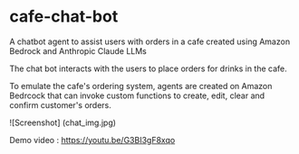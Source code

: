 # cafe-chat-bot
A chatbot agent to assist users with orders in a cafe created using Amazon Bedrock and Anthropic Claude LLMs

The chat bot interacts with the users to place orders for drinks in the cafe. 

To emulate the cafe's ordering system, agents are created on Amazon Bedrcock that can invoke
custom functions to create, edit, clear and confirm customer's orders.

![Screenshot] (chat_img.jpg)

Demo video : https://youtu.be/G3BI3gF8xqo
